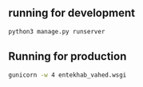 ## running for development
```bash
python3 manage.py runserver
```

## Running for production
```bash
gunicorn -w 4 entekhab_vahed.wsgi
```
